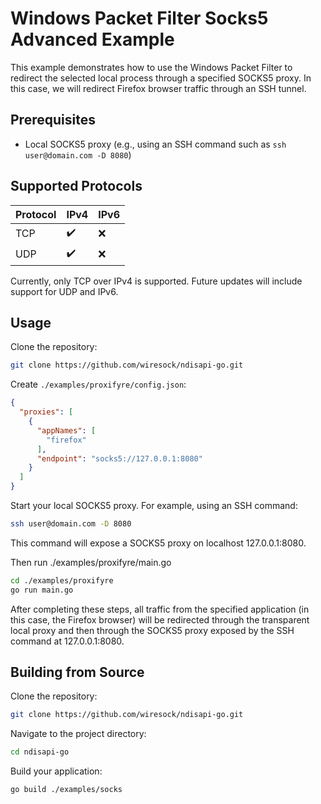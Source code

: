 # Windows Packet Filter Socks5 Advanced Example

This example demonstrates how to use the Windows Packet Filter to redirect the selected local process through a specified SOCKS5 proxy. In this case, we will redirect Firefox browser traffic through an SSH tunnel.

## Prerequisites

* Local SOCKS5 proxy (e.g., using an SSH command such as `ssh user@domain.com -D 8080`)

## Supported Protocols

| Protocol | IPv4 | IPv6 |
|----------|------|------|
| TCP      | ✔️   | ❌   |
| UDP      | ✔️   | ❌   |

Currently, only TCP over IPv4 is supported. Future updates will include support for UDP and IPv6.

## Usage
Clone the repository:

```sh
git clone https://github.com/wiresock/ndisapi-go.git
```

Create `./examples/proxifyre/config.json`:

```json
{
  "proxies": [
    {
      "appNames": [
        "firefox"
      ],
      "endpoint": "socks5://127.0.0.1:8080"
    }
  ]
}
```

Start your local SOCKS5 proxy. For example, using an SSH command:

```sh
ssh user@domain.com -D 8080
```

This command will expose a SOCKS5 proxy on localhost 127.0.0.1:8080.

Then run ./examples/proxifyre/main.go

```sh
cd ./examples/proxifyre
go run main.go
```

After completing these steps, all traffic from the specified application (in this case, the Firefox browser) will be redirected through the transparent local proxy and then through the SOCKS5 proxy exposed by the SSH command at 127.0.0.1:8080.

## Building from Source

Clone the repository:

```sh
git clone https://github.com/wiresock/ndisapi-go.git
```

Navigate to the project directory:

```sh
cd ndisapi-go
```

Build your application:

```sh
go build ./examples/socks
```
